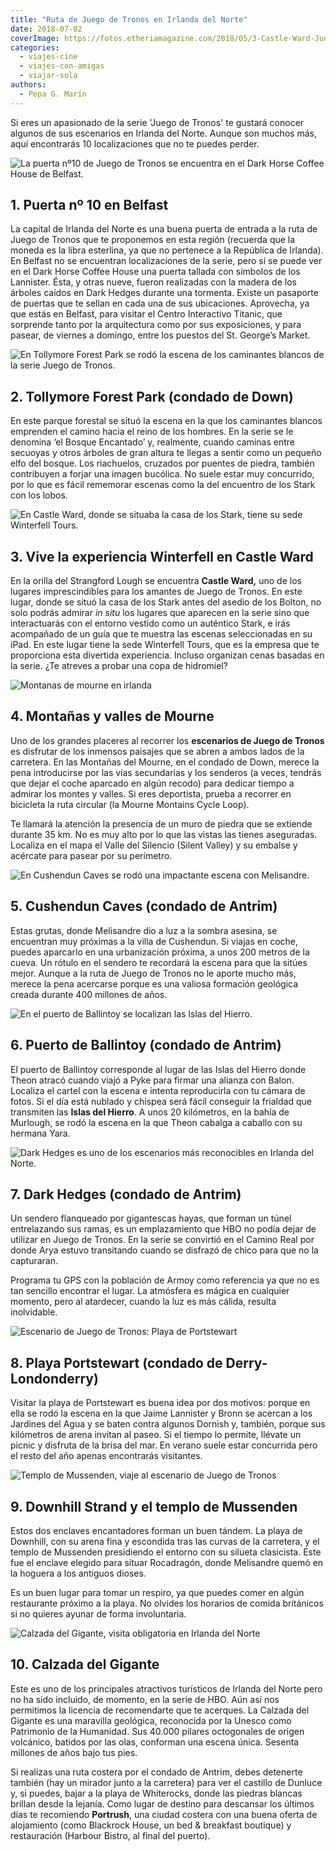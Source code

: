 ```yaml
---
title: "Ruta de Juego de Tronos en Irlanda del Norte"
date: 2018-07-02
coverImage: https://fotos.etheriamagazine.com/2018/05/3-Castle-Ward-Juego-de-Tronos-Irlanda-Norte.jpg
categories: 
  - viajes-cine
  - viajes-con-amigas
  - viajar-sola
authors: 
  - Pepa G. Marín
---
```


Si eres un apasionado de la serie 'Juego de Tronos' te gustará conocer algunos de sus 
escenarios en Irlanda del Norte. Aunque son muchos más, aquí encontrarás 10 
localizaciones que no te puedes perder. 

![La puerta nº10 de Juego de Tronos se encuentra en el Dark Horse Coffee House de Belfast.](https://fotos.etheriamagazine.com/2018/05/1-Puerta-Belfast-Juego-de-Tronos-Irlanda-Norte-1024x670.jpg "La puerta nº10 de Juego de Tronos se encuentra en el Dark Horse Coffee House de Belfast.")

## 1\. Puerta nº 10 en Belfast

La capital de Irlanda del Norte es una buena puerta de entrada a la ruta de Juego de 
Tronos que te proponemos en esta región (recuerda que la moneda es la libra esterlina, 
ya que no pertenece a la República de Irlanda). En Belfast no se encuentran 
localizaciones de la serie, pero sí se puede ver en el Dark Horse Coffee House una 
puerta tallada con símbolos de los Lannister. Ésta, y otras nueve, fueron realizadas con 
la madera de los árboles caídos en Dark Hedges durante una tormenta. Existe un pasaporte 
de puertas que te sellan en cada una de sus ubicaciones. Aprovecha, ya que estás en 
Belfast, para visitar el Centro Interactivo Titanic, que sorprende tanto por la 
arquitectura como por sus exposiciones, y para pasear, de viernes a domingo, entre los 
puestos del St. George’s Market. 

![En Tollymore Forest Park se rodó la escena de los caminantes blancos de la serie Juego de Tronos.](https://fotos.etheriamagazine.com/2018/05/2-Tollymore-Forest-Park-Juego-de-Tronos-Irlanda-Norte-1024x684.jpg "En Tollymore Forest Park se rodó la escena de los caminantes blancos de la serie Juego de Tronos.")

## 2\. Tollymore Forest Park (condado de Down)

En este parque forestal se situó la escena en la que los caminantes blancos emprenden el 
camino hacia el reino de los hombres. En la serie se le denomina ‘el Bosque Encantado’ 
y, realmente, cuando caminas entre secuoyas y otros árboles de gran altura te llegas a 
sentir como un pequeño elfo del bosque. Los riachuelos, cruzados por puentes de piedra, 
también contribuyen a forjar una imagen bucólica. No suele estar muy concurrido, por lo 
que es fácil rememorar escenas como la del encuentro de los Stark con los lobos. 

![En Castle Ward, donde se situaba la casa de los Stark, tiene su sede Winterfell Tours.](https://fotos.etheriamagazine.com/2018/05/3-Castle-Ward-Juego-de-Tronos-Irlanda-Norte-1024x684.jpg "En Castle Ward, donde se situaba la casa de los Stark, tiene su sede Winterfell Tours.")

## 3\. Vive la experiencia Winterfell en Castle Ward

En la orilla del Strangford Lough se encuentra **Castle Ward,** uno de los lugares 
imprescindibles para los amantes de Juego de Tronos. En este lugar, donde se situó la 
casa de los Stark antes del asedio de los Bolton, no solo podrás admirar _in situ_ los 
lugares que aparecen en la serie sino que interactuarás con el entorno vestido como un 
auténtico Stark, e irás acompañado de un guía que te muestra las escenas seleccionadas 
en su iPad. En este lugar tiene la sede Winterfell Tours, que es la empresa que te 
proporciona esta divertida experiencia. Incluso organizan cenas basadas en la serie. ¿Te 
atreves a probar una copa de hidromiel? 

![Montanas de mourne en irlanda](https://fotos.etheriamagazine.com/2018/05/4-Montañas-Mourne-Juego-de-Tronos-Irlanda-Norte-1024x684.jpg "Montañas del Mourne.")

## 4\. Montañas y valles de Mourne

Uno de los grandes placeres al recorrer los **escenarios de Juego de Tronos** es 
disfrutar de los inmensos paisajes que se abren a ambos lados de la carretera. En las 
Montañas del Mourne, en el condado de Down, merece la pena introducirse por las vías 
secundarias y los senderos (a veces, tendrás que dejar el coche aparcado en algún 
recodo) para dedicar tiempo a admirar los montes y valles. Si eres deportista, prueba a 
recorrer en bicicleta la ruta circular (la Mourne Montains Cycle Loop). 

Te llamará la atención la presencia de un muro de piedra que se extiende durante 35 km. 
No es muy alto por lo que las vistas las tienes aseguradas. Localiza en el mapa el Valle 
del Silencio (Silent Valley) y su embalse y acércate para pasear por su perímetro. 

![En Cushendun Caves se rodó una impactante escena con Melisandre.](https://fotos.etheriamagazine.com/2018/05/5-Cueva-Cushendun-Juego-de-Tronos-Irlanda-Norte-1024x684.jpg "En Cushendun Caves se rodó una impactante escena con Melisandre.")

## 5\. Cushendun Caves (condado de Antrim)

Estas grutas, donde Melisandre dio a luz a la sombra asesina, se encuentran muy próximas 
a la villa de Cushendun. Si viajas en coche, puedes aparcarlo en una urbanización 
próxima, a unos 200 metros de la cueva. Un rótulo en el sendero te recordará la escena 
para que la sitúes mejor. Aunque a la ruta de Juego de Tronos no le aporte mucho más, 
merece la pena acercarse porque es una valiosa formación geológica creada durante 400 
millones de años. 

![En el puerto de Ballintoy se localizan las Islas del Hierro.](https://fotos.etheriamagazine.com/2018/05/6-Puerto-de-Balintoy-Juego-de-Tronos-Irlanda-Norte-1024x684.jpg "En el puerto de Ballintoy se localizan las Islas del Hierro.")

## 6\. Puerto de Ballintoy (condado de Antrim)

El puerto de Ballintoy corresponde al lugar de las Islas del Hierro donde Theon atracó 
cuando viajó a Pyke para firmar una alianza con Balon. Localiza el cartel con la escena 
e intenta reproducirla con tu cámara de fotos. Si el día está nublado y chispea será 
fácil conseguir la frialdad que transmiten las **Islas del Hierro**. A unos 20 
kilómetros, en la bahía de Murlough, se rodó la escena en la que Theon cabalga a caballo 
con su hermana Yara. 

![Dark Hedges es uno de los escenarios más reconocibles en Irlanda del Norte.](https://fotos.etheriamagazine.com/2018/05/7-Dark-Hedges-Juego-de-Tronos-Irlanda-Norte-1024x684.jpg "Dark Hedges es uno de los escenarios más reconocibles en Irlanda del Norte.")

## 7\. Dark Hedges (condado de Antrim)

Un sendero flanqueado por gigantescas hayas, que forman un túnel entrelazando sus ramas, 
es un emplazamiento que HBO no podía dejar de utilizar en Juego de Tronos. En la serie 
se convirtió en el Camino Real por donde Arya estuvo transitando cuando se disfrazó de 
chico para que no la capturaran. 

Programa tu GPS con la población de Armoy como referencia ya que no es tan sencillo 
encontrar el lugar. La atmósfera es mágica en cualquier momento, pero al atardecer, 
cuando la luz es más cálida, resulta inolvidable. 

![Escenario de Juego de Tronos: Playa de Portstewart](https://fotos.etheriamagazine.com/2018/05/8-Portstewart-Strand-Juego-de-Tronos-Irlanda-Norte-1024x684.jpg "Jaime Lannister y Bronn acuden a la playa de Portstewart para ir a los Jardines del Agua.")

## 8\. Playa Portstewart (condado de Derry-Londonderry)

Visitar la playa de Portstewart es buena idea por dos motivos: porque en ella se rodó la 
escena en la que Jaime Lannister y Bronn se acercan a los Jardines del Agua y se baten 
contra algunos Dornish y, también, porque sus kilómetros de arena invitan al paseo. Si 
el tiempo lo permite, llévate un picnic y disfruta de la brisa del mar. En verano suele 
estar concurrida pero el resto del año apenas encontrarás visitantes. 

![Templo de Mussenden, viaje al escenario de Juego de Tronos](https://fotos.etheriamagazine.com/2018/05/9-Temple-09-1024x683.jpg "Templo de Mussenden (O.T. Irlanda)")

## 9\. Downhill Strand y el templo de Mussenden

Estos dos enclaves encantadores forman un buen tándem. La playa de Downhill, con su 
arena fina y escondida tras las curvas de la carretera, y el templo de Mussenden 
presidiendo el entorno con su silueta clasicista. Este fue el enclave elegido para 
situar Rocadragón, donde Melisandre quemó en la hoguera a los antiguos dioses. 

Es un buen lugar para tomar un respiro, ya que puedes comer en algún restaurante próximo 
a la playa. No olvides los horarios de comida británicos si no quieres ayunar de forma 
involuntaria. 

![Calzada del Gigante, visita obligatoria en Irlanda del Norte](https://fotos.etheriamagazine.com/2018/05/10-Calzada-del-Gigante-Juego-de-Tronos-Irlanda-Norte-1024x661.jpg "Los 40.000 pilares octogonales de origen volcánico de la Calzada del Gigante justifican su visita.")

## 10\. Calzada del Gigante

Este es uno de los principales atractivos turísticos de Irlanda del Norte pero no ha 
sido incluido, de momento, en la serie de HBO. Aún así nos permitimos la licencia de 
recomendarte que te acerques. La Calzada del Gigante es una maravilla geológica, 
reconocida por la Unesco como Patrimonio de la Humanidad. Sus 40.000 pilares octogonales 
de origen volcánico, batidos por las olas, conforman una escena única. Sesenta millones 
de años bajo tus pies. 

Si realizas una ruta costera por el condado de Antrim, debes detenerte también (hay un 
mirador junto a la carretera) para ver el castillo de Dunluce y, si puedes, bajar a la 
playa de Whiterocks, donde las piedras blancas brillan desde la lejanía. Como lugar de 
destino para descansar los últimos días te recomiendo **Portrush**, una ciudad costera 
con una buena oferta de alojamiento (como Blackrock House, un bed & breakfast boutique) 
y restauración (Harbour Bistro, al final del puerto).
